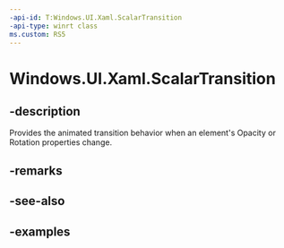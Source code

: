 ```yaml
---
-api-id: T:Windows.UI.Xaml.ScalarTransition
-api-type: winrt class
ms.custom: RS5
---
```


<!-- Class syntax.
public class ScalarTransition 
-->

# Windows.UI.Xaml.ScalarTransition

## -description
Provides the animated transition behavior when an element's Opacity or Rotation properties change.

## -remarks

## -see-also

## -examples

